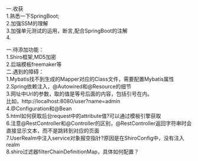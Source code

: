 一.收获        <br>
1.熟悉一下SpringBoot;    <br>
2.加强SSM的理解    <br>
3.加强单元测试的运用，断言,配合SpringBoot的注解    <br>
4.

一.待添加功能：    <br>
1.Shiro框架,MD5加密    <br>
2.后端模板freemaker等    <br>
二.遇到的障碍：    <br>
1.Mybatis找不到生成的Mapper对应的Class文件，需要配置Mybatis属性    <br>
2.Spring依赖注入，@Autowired和@Resource的细节    <br>
3.网址中Url的参数，取的值是等号后面的内容，包括引号在内。    <br>
比如，http://localhost:8080/user?name=admin    <br>
4.@Configuration和@Bean    <br>
5.html如何获取后台request中的attribute值?可以通过模板引擎获取    <br>
6.注意@RestController和@Controller的区别，@RestController返回字符串时会直接显示文本，而不是跳转到对应的页面     <br>
7.UserRealm中注入service对象报空指针?原因是在ShiroConfig中，没有注入realm  <br>
8.shiro过滤器filterChainDefinitionMap，具体如何配置？   <br>